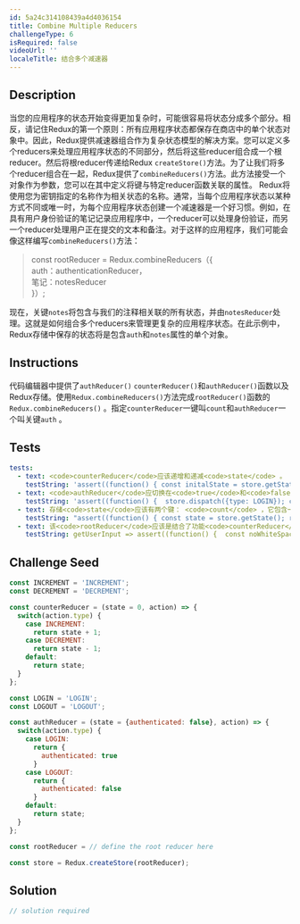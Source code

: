 ```yaml
---
id: 5a24c314108439a4d4036154
title: Combine Multiple Reducers
challengeType: 6
isRequired: false
videoUrl: ''
localeTitle: 结合多个减速器
---
```


## Description
<section id="description">当您的应用程序的状态开始变得更加复杂时，可能很容易将状态分成多个部分。相反，请记住Redux的第一个原则：所有应用程序状态都保存在商店中的单个状态对象中。因此，Redux提供减速器组合作为复杂状态模型的解决方案。您可以定义多个reducers来处理应用程序状态的不同部分，然后将这些reducer组合成一个根reducer。然后将根reducer传递给Redux <code>createStore()</code>方法。为了让我们将多个reducer组合在一起，Redux提供了<code>combineReducers()</code>方法。此方法接受一个对象作为参数，您可以在其中定义将键与特定reducer函数关联的属性。 Redux将使用您为密钥指定的名称作为相关状态的名称。通常，当每个应用程序状态以某种方式不同或唯一时，为每个应用程序状态创建一个减速器是一个好习惯。例如，在具有用户身份验证的笔记记录应用程序中，一个reducer可以处理身份验证，而另一个reducer处理用户正在提交的文本和备注。对于这样的应用程序，我们可能会像这样编写<code>combineReducers()</code>方法： <blockquote> const rootReducer = Redux.combineReducers（{ <br> auth：authenticationReducer， <br>笔记：notesReducer <br> }）; </blockquote>现在，关键<code>notes</code>将包含与我们的注释相关联的所有状态，并由<code>notesReducer</code>处理。这就是如何组合多个reducers来管理更复杂的应用程序状态。在此示例中，Redux存储中保存的状态将是包含<code>auth</code>和<code>notes</code>属性的单个对象。 </section>

## Instructions
<section id="instructions">代码编辑器中提供了<code>authReducer()</code> <code>counterReducer()</code>和<code>authReducer()</code>函数以及Redux存储。使用<code>Redux.combineReducers()</code>方法完成<code>rootReducer()</code>函数的<code>Redux.combineReducers()</code> 。指定<code>counterReducer</code>一键叫<code>count</code>和<code>authReducer</code>一个叫关键<code>auth</code> 。 </section>

## Tests
<section id='tests'>

```yml
tests:
  - text: <code>counterReducer</code>应该递增和递减<code>state</code> 。
    testString: 'assert((function() { const initalState = store.getState().count; store.dispatch({type: INCREMENT}); store.dispatch({type: INCREMENT}); const firstState = store.getState().count; store.dispatch({type: DECREMENT}); const secondState = store.getState().count; return firstState === initalState + 2 && secondState === firstState - 1  })(), ''The <code>counterReducer</code> should increment and decrement the <code>state</code>.'');'
  - text: <code>authReducer</code>应切换在<code>true</code>和<code>false</code>之间进行<code>authenticated</code>的<code>state</code> 。
    testString: 'assert((function() {  store.dispatch({type: LOGIN}); const loggedIn = store.getState().auth.authenticated; store.dispatch({type: LOGOUT}); const loggedOut = store.getState().auth.authenticated; return loggedIn === true && loggedOut === false  })(), ''The <code>authReducer</code> should toggle the <code>state</code> of <code>authenticated</code> between <code>true</code> and <code>false</code>.'');'
  - text: 存储<code>state</code>应该有两个键： <code>count</code> ，它包含一个数字， <code>auth</code> ，它包含一个对象。 <code>auth</code>对象应具有<code>authenticated</code>属性，该属性包含布尔值。
    testString: "assert((function() { const state = store.getState(); return typeof state.auth === 'object' && typeof state.auth.authenticated === 'boolean' && typeof state.count === 'number' })(), 'The store <code>state</code> should have two keys: <code>count</code>, which holds a number, and <code>auth</code>, which holds an object. The <code>auth</code> object should have a property of <code>authenticated</code>, which holds a boolean.');"
  - text: 该<code>rootReducer</code>应该是结合了功能<code>counterReducer</code>和<code>authReducer</code> 。
    testString: getUserInput => assert((function() {  const noWhiteSpace = getUserInput('index').replace(/\s/g,''); return typeof rootReducer === 'function' && noWhiteSpace.includes('Redux.combineReducers')  })(), 'The <code>rootReducer</code> should be a function that combines the <code>counterReducer</code> and the <code>authReducer</code>.');

```

</section>

## Challenge Seed
<section id='challengeSeed'>

<div id='jsx-seed'>

```jsx
const INCREMENT = 'INCREMENT';
const DECREMENT = 'DECREMENT';

const counterReducer = (state = 0, action) => {
  switch(action.type) {
    case INCREMENT:
      return state + 1;
    case DECREMENT:
      return state - 1;
    default:
      return state;
  }
};

const LOGIN = 'LOGIN';
const LOGOUT = 'LOGOUT';

const authReducer = (state = {authenticated: false}, action) => {
  switch(action.type) {
    case LOGIN:
      return {
        authenticated: true
      }
    case LOGOUT:
      return {
        authenticated: false
      }
    default:
      return state;
  }
};

const rootReducer = // define the root reducer here

const store = Redux.createStore(rootReducer);

```

</div>



</section>

## Solution
<section id='solution'>

```js
// solution required
```
</section>
